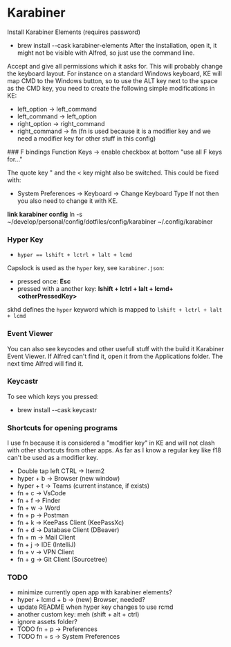 # Karabiner

Install Karabiner Elements (requires password)
  * brew install --cask karabiner-elements
After the installation, open it, it might not be visible with Alfred, so just use the command line.

Accept and give all permissions which it asks for.
This will probably change the keyboard layout. For instance on a standard Windows keyboard, KE will map CMD to the Windows button,
so to use the ALT key next to the space as the CMD key, you need to create the following simple modifications in KE:
  * left_option -> left_command
  * left_command -> left_option
  * right_option -> right_command
  * right_command -> fn (fn is used because it is a modifier key and we need a modifier key for other stuff in this config)

### F bindings
Function Keys -> enable checkbox at bottom "use all F keys for..."

The quote key " and the < key might also be switched. This could be fixed with:
  * System Preferences -> Keyboard -> Change Keyboard Type
If not then you also need to change it with KE.

**link karabiner config**
ln -s ~/develop/personal/config/dotfiles/config/karabiner ~/.config/karabiner

### Hyper Key
  
  * `hyper == lshift + lctrl + lalt + lcmd`

Capslock is used as the `hyper` key, see `karabiner.json`:
  * pressed once: **Esc**
  * pressed with a another key: **lshift + lctrl + lalt + lcmd+ \<otherPressedKey\>**

skhd defines the `hyper` keyword which is mapped to `lshift + lctrl + lalt + lcmd`

### Event Viewer
You can also see keycodes and other usefull stuff with the build it Karabiner Event Viewer.
If Alfred can't find it, open it from the Applications folder. The next time Alfred will find it.

### Keycastr
To see which keys you pressed:
  * brew install --cask keycastr

### Shortcuts for opening programs
I use fn because it is considered a "modifier key" in KE and will not clash with other shortcuts from other apps. As far as I know a regular key like f18 can't be used as a modifier key.
  * Double tap left CTRL -> Iterm2
  * hyper + b -> Browser (new window)
  * hyper + t -> Teams (current instance, if exists)
  * fn + c -> VsCode
  * fn + f -> Finder
  * fn + w -> Word
  * fn + p -> Postman
  * fn + k -> KeePass Client (KeePassXc)
  * fn + d -> Database Client (DBeaver)
  * fn + m -> Mail Client
  * fn + j -> IDE (IntelliJ)
  * fn + v -> VPN Client
  * fn + g -> Git Client (Sourcetree)

### TODO
  * minimize currently open app with karabiner elements?
  * hyper + lcmd + b -> (new) Browser, needed?
  * update README when hyper key changes to use rcmd
  * another custom key: meh (shift + alt + ctrl)
  * ignore assets folder?
  * TODO fn + p -> Preferences
  * TODO fn + s -> System Preferences